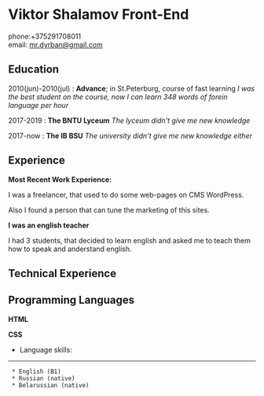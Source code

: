 Viktor Shalamov Front-End
============

phone:+375291708011             
email: mr.dyrban@gmail.com

Education
---------
2010(jun)-2010(jul)
:   **Advance**; in St.Peterburg, course of fast learning
    *I was the best student on the course, now I can learn 348 words of forein language per hour*

2017-2019
:   **The BNTU Lyceum**
    *The lyceum didn't give me new knowledge*

2017-now
:   **The IB BSU**
    *The university didn't give me new knowledge either*

Experience
----------

**Most Recent Work Experience:**

I was a freelancer, that used to do some web-pages on CMS WordPress.

Also I found a person that can tune the marketing of this sites.

**I was an english teacher**

I had 3 students, that decided to learn english and asked me to teach them how to speak and anderstand english.

Technical Experience
--------------------

Programming Languages
--------------------

   **HTML**

   **CSS**


* Language skills:
----------------------------------------
     * English (B1)
     * Russian (native)
     * Belarussian (native)
